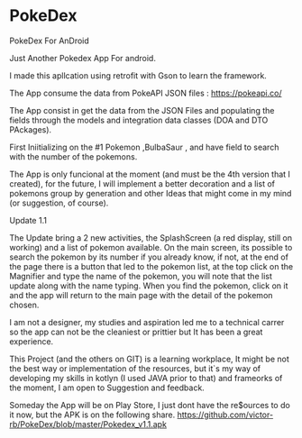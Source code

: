 # PokeDex
PokeDex For AnDroid

Just Another Pokedex App For android.

I made this apllcation using retrofit with Gson to learn the framework.

The App consume the data from PokeAPI JSON files : https://pokeapi.co/ 

The App consist in get the data from the JSON Files and populating the fields 
through the models and integration data classes (DOA and DTO PAckages).

First Iniitializing on the #1 Pokemon ,BulbaSaur , and have field to search with the number of the pokemons.

The App is only funcional at the moment (and must be the 4th version that I created), for the future, I will
implement a better decoration and a list of pokemons group by generation and other Ideas that might come in 
my mind (or suggestion, of course).

Update 1.1

The Update bring a 2 new activities, the SplashScreen (a red display, still on working) and a list of pokemon available.
On the main screen, its possible to search the pokemon by its number if you already know, if not, at the end of the page
there is a button that led to the pokemon list, at the top click on the Magnifier and type the name of the pokemon, you will
note that the list update along with the name typing.
When you find the pokemon, click on it and the app will return to the main page with the detail of the pokemon chosen.

I am not a designer, my studies and aspiration led me to a technical carrer so the app can not be the cleaniest or prittier
but It has been a great experience. 

This Project (and the others on GIT) is a learning workplace, It might be not the best way or implementation
of the resources, but it`s my way of developing my skills in kotlyn (I used JAVA prior to that) and frameorks 
of the moment, I am open to Suggestion and feedback.

Someday the App will be on Play Store, I just dont have the re$ources to do it now, but the APK is on the following 
share. https://github.com/victor-rb/PokeDex/blob/master/Pokedex_v1.1.apk

